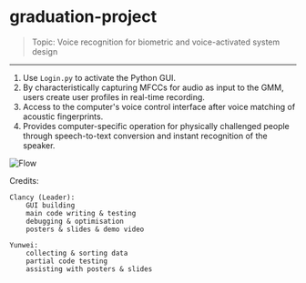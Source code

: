 # graduation-project
> Topic: Voice recognition for biometric and voice-activated system design

---

1. Use `Login.py` to activate the Python GUI.
2. By characteristically capturing MFCCs for audio as input to the GMM, users create user profiles in real-time recording.
3. Access to the computer's voice control interface after voice matching of acoustic fingerprints.
4. Provides computer-specific operation for physically challenged people through speech-to-text conversion and instant recognition of the speaker.

![Flow](https://user-images.githubusercontent.com/56038738/226797803-65372cf7-f749-41cc-87fd-e48a7d8df247.jpg)

Credits:

	Clancy (Leader):
		GUI building  
		main code writing & testing  
		debugging & optimisation  
		posters & slides & demo video

	Yunwei:
		collecting & sorting data  
		partial code testing  
		assisting with posters & slides

